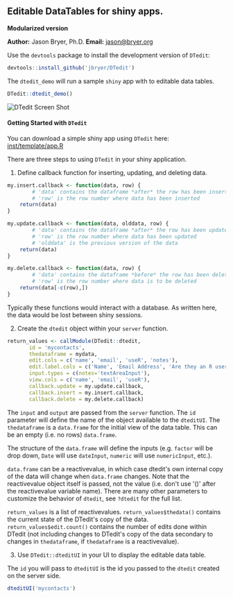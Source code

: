 ## Editable DataTables for shiny apps.

**Modularized version**

**Author:** Jason Bryer, Ph.D.
**Email:** jason@bryer.org

Use the `devtools` package to install the development version of `DTedit`:

```r
devtools::install_github('jbryer/DTedit')
```

The `dtedit_demo` will run a sample `shiny` app with to editable data tables.

```r
DTedit::dtedit_demo()
```

![DTedit Screen Shot](inst/screens/dtedit_books_edit.png)

#### Getting Started with `DTedit`

You can download a simple shiny app using `DTedit` here: [inst/template/app.R](inst/template/app.R)

There are three steps to using `DTedit` in your shiny application.

1. Define callback function for inserting, updating, and deleting data.

```r
my.insert.callback <- function(data, row) {
        # 'data' contains the dataframe *after* the row has been inserted/added
        # 'row' is the row number where data has been inserted
	return(data)
}

my.update.callback <- function(data, olddata, row) {
        # 'data' contains the dataframe *after* the row has been updated
        # 'row' is the row number where data has been updated
        # 'olddata' is the previous version of the data
	return(data)
}

my.delete.callback <- function(data, row) {
        # 'data' contains the dataframe *before* the row has been deleted
        # 'row' is the row number where data is to be deleted
	return(data[-c(row),])
}
```

Typically these functions would interact with a database. As written here, the data would be lost between shiny sessions.

2. Create the `dtedit` object within your `server` function. 

```r
return_values <- callModule(DTedit::dtedit,
	   id = 'mycontacts',
	   thedataframe = mydata,
	   edit.cols = c('name', 'email', 'useR', 'notes'),
	   edit.label.cols = c('Name', 'Email Address', 'Are they an R user?', 'Additional notes'),
	   input.types = c(notes='textAreaInput'),
	   view.cols = c('name', 'email', 'useR'),
	   callback.update = my.update.callback,
	   callback.insert = my.insert.callback,
	   callback.delete = my.delete.callback)
```

The `input` and `output` are passed from the `server` function. The `id` parameter will define the name of the object available to the `dteditUI`. The `thedataframe` is a `data.frame` for the initial view of the data table. This can be an empty (i.e. no rows) `data.frame`.

The structure of the `data.frame` will define the inputs (e.g. `factor` will be drop down, `Date` will use `dateInput`, `numeric` will use `numericInput`, etc.).

`data.frame` can be a reactivevalue, in which case dtedit's own internal copy of the data will change when `data.frame` changes. Note that the reactivevalue object itself is passed, not the value (i.e. don't use '()' after the reactivevalue variable name). There are many other parameters to customize the behavior of `dtedit`, see `?dtedit` for the full list.

`return_values` is a list of reactivevalues. `return_values$thedata()` contains the current state of the DTedit's copy of the data. `return_values$edit.count()` contains the number of edits done within DTedit (not including changes to DTedit's copy of the data secondary to changes in `thedataframe`, if `thedataframe` is a reactivevalue).

3. Use `DTedit::dteditUI` in your UI to display the editable data table.

The `id` you will pass to `dteditUI` is the id you passed to the `dtedit` created on the server side.

```r
dteditUI('mycontacts')
```

